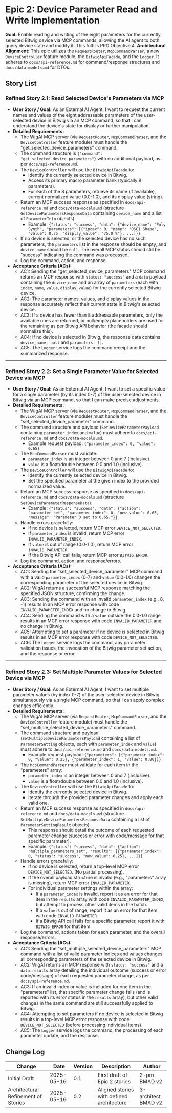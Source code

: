 # Epic 2: Device Parameter Read and Write Implementation

**Goal:** Enable reading and writing of the eight parameters for the currently selected Bitwig device via MCP commands, allowing the AI agent to both query device state and modify it. This fulfills PRD Objective 4.
**Architectural Alignment:** This epic utilizes the `RequestRouter`, `McpCommandParser`, a new `DeviceController` feature module, the `BitwigApiFacade`, and the `Logger`. It adheres to `docs/api-reference.md` for command/response structures and `docs/data-models.md` for DTOs.

## Story List

### Refined Story 2.1: Read Selected Device's Parameters via MCP
* **User Story / Goal:** As an External AI Agent, I want to request the current names and values of the eight addressable parameters of the user-selected device in Bitwig via an MCP command, so that I can understand the device's state for display or further manipulation.
* **Detailed Requirements:**
    * The WigAI MCP server (via `RequestRouter`, `McpCommandParser`, and the `DeviceController` feature module) must handle the "get_selected_device_parameters" command.
    * The command structure is `{"command": "get_selected_device_parameters"}` with no additional payload, as per `docs/api-reference.md`.
    * The `DeviceController` will use the `BitwigApiFacade` to:
        * Identify the currently selected device in Bitwig.
        * Access its primary macro parameter bank (typically 8 parameters).
        * For each of the 8 parameters, retrieve its name (if available), current normalized value (0.0-1.0), and its display value (string).
    * Return an MCP success response as specified in `docs/api-reference.md` and `docs/data-models.md` (structure `GetDeviceParametersResponseData` containing `device_name` and a list of `ParameterInfo` objects).
        * Example: `{"status": "success", "data": {"device_name": "Poly Synth", "parameters": [{"index": 0, "name": "OSC1 Shape", "value": 0.75, "display_value": "75.0 %"}, ...]}}`
    * If no device is selected, or the selected device has no such parameters, the `parameters` list in the response should be empty, and `device_name` should be `null`. The overall MCP status should still be "success" indicating the command was processed.
    * Log the command, action, and response.
* **Acceptance Criteria (ACs):**
    * AC1: Sending the "get_selected_device_parameters" MCP command returns an MCP response with `status: "success"` and a `data` payload containing the `device_name` and an array of `parameters` (each with `index`, `name`, `value`, `display_value`) for the currently selected Bitwig device.
    * AC2: The parameter names, values, and display values in the response accurately reflect their current state in Bitwig's selected device.
    * AC3: If a device has fewer than 8 addressable parameters, only the available ones are returned, or null/empty placeholders are used for the remaining as per Bitwig API behavior (the facade should normalize this).
    * AC4: If no device is selected in Bitwig, the response data contains `device_name: null` and `parameters: []`.
    * AC5: The `Logger` service logs the command receipt and the summarized response.

---

### Refined Story 2.2: Set a Single Parameter Value for Selected Device via MCP
* **User Story / Goal:** As an External AI Agent, I want to set a specific value for a single parameter (by its index 0-7) of the user-selected device in Bitwig via an MCP command, so that I can make precise adjustments.
* **Detailed Requirements:**
    * The WigAI MCP server (via `RequestRouter`, `McpCommandParser`, and the `DeviceController` feature module) must handle the "set_selected_device_parameter" command.
    * The command structure and payload (`SetDeviceParameterPayload` containing `parameter_index` and `value`) must adhere to `docs/api-reference.md` and `docs/data-models.md`.
        * Example request payload: `{"parameter_index": 0, "value": 0.65}`
    * The `McpCommandParser` must validate:
        * `parameter_index` is an integer between 0 and 7 (inclusive).
        * `value` is a float/double between 0.0 and 1.0 (inclusive).
    * The `DeviceController` will use the `BitwigApiFacade` to:
        * Identify the currently selected device in Bitwig.
        * Set the specified parameter at the given index to the provided normalized value.
    * Return an MCP success response as specified in `docs/api-reference.md` and `docs/data-models.md` (structure `SetDeviceParameterResponseData`).
        * Example: `{"status": "success", "data": {"action": "parameter_set", "parameter_index": 0, "new_value": 0.65, "message": "Parameter 0 set to 0.65."}}`
    * Handle errors gracefully:
        * If no device is selected, return MCP error `DEVICE_NOT_SELECTED`.
        * If `parameter_index` is invalid, return MCP error `INVALID_PARAMETER_INDEX`.
        * If `value` is out of range (0.0-1.0), return MCP error `INVALID_PARAMETER`.
        * If the Bitwig API call fails, return MCP error `BITWIG_ERROR`.
    * Log the command, action, and response/errors.
* **Acceptance Criteria (ACs):**
    * AC1: Sending the "set_selected_device_parameter" MCP command with a valid `parameter_index` (0-7) and `value` (0.0-1.0) changes the corresponding parameter of the selected device in Bitwig.
    * AC2: WigAI returns a successful MCP response matching the specified JSON structure, confirming the change.
    * AC3: Sending the command with an invalid `parameter_index` (e.g., 8, -1) results in an MCP error response with code `INVALID_PARAMETER_INDEX` and no change in Bitwig.
    * AC4: Sending the command with a `value` outside the 0.0-1.0 range results in an MCP error response with code `INVALID_PARAMETER` and no change in Bitwig.
    * AC5: Attempting to set a parameter if no device is selected in Bitwig results in an MCP error response with code `DEVICE_NOT_SELECTED`.
    * AC6: The `Logger` service logs the command, any parameter validation issues, the invocation of the Bitwig parameter set action, and the response or error.

---

### Refined Story 2.3: Set Multiple Parameter Values for Selected Device via MCP
* **User Story / Goal:** As an External AI Agent, I want to set multiple parameter values (by index 0-7) of the user-selected device in Bitwig simultaneously via a single MCP command, so that I can apply complex changes efficiently.
* **Detailed Requirements:**
    * The WigAI MCP server (via `RequestRouter`, `McpCommandParser`, and the `DeviceController` feature module) must handle the "set_multiple_selected_device_parameters" command.
    * The command structure and payload (`SetMultipleDeviceParametersPayload` containing a list of `ParameterSetting` objects, each with `parameter_index` and `value`) must adhere to `docs/api-reference.md` and `docs/data-models.md`.
        * Example request payload: `{"parameters": [{"parameter_index": 0, "value": 0.25}, {"parameter_index": 1, "value": 0.80}]}`
    * The `McpCommandParser` must validate for each item in the "parameters" array:
        * `parameter_index` is an integer between 0 and 7 (inclusive).
        * `value` is a float/double between 0.0 and 1.0 (inclusive).
    * The `DeviceController` will use the `BitwigApiFacade` to:
        * Identify the currently selected device in Bitwig.
        * Iterate through the provided parameter changes and apply each valid one.
    * Return an MCP success response as specified in `docs/api-reference.md` and `docs/data-models.md` (structure `SetMultipleDeviceParametersResponseData` containing a list of `ParameterSettingResult` objects).
        * This response should detail the outcome of each requested parameter change (success or error with code/message for that specific parameter).
        * Example: `{"status": "success", "data": {"action": "multiple_parameters_set", "results": [{"parameter_index": 0, "status": "success", "new_value": 0.25}, ...]}}`
    * Handle errors gracefully:
        * If no device is selected, return a top-level MCP error `DEVICE_NOT_SELECTED`. (No partial processing).
        * If the overall payload structure is invalid (e.g., "parameters" array is missing), return MCP error `INVALID_PARAMETER`.
        * For individual parameter settings within the array:
            * If a `parameter_index` is invalid, report it as an error for that item in the `results` array with code `INVALID_PARAMETER_INDEX`, but attempt to process other valid items in the batch.
            * If a `value` is out of range, report it as an error for that item with code `INVALID_PARAMETER`.
            * If a Bitwig API call fails for a specific parameter, report it with `BITWIG_ERROR` for that item.
    * Log the command, actions taken for each parameter, and the overall response/errors.
* **Acceptance Criteria (ACs):**
    * AC1: Sending the "set_multiple_selected_device_parameters" MCP command with a list of valid parameter indices and values changes all corresponding parameters of the selected device in Bitwig.
    * AC2: WigAI returns an MCP response with `status: "success"` and a `data.results` array detailing the individual outcome (success or error code/message) of each requested parameter change, as per `docs/api-reference.md`.
    * AC3: If an invalid index or value is included for one item in the "parameters" list, that specific parameter change fails (and is reported with its error status in the `results` array), but other valid changes in the same command are still successfully applied to Bitwig.
    * AC4: Attempting to set parameters if no device is selected in Bitwig results in a top-level MCP error response with code `DEVICE_NOT_SELECTED` (before processing individual items).
    * AC5: The `Logger` service logs the command, the processing of each parameter update, and the response.

## Change Log

| Change                                | Date       | Version | Description                             | Author              |
| ------------------------------------- | ---------- | ------- | --------------------------------------- | ------------------- |
| Initial Draft                         | 2025-05-16 | 0.1     | First draft of Epic 2 stories           | 2-pm BMAD v2        |
| Architectural Refinement of Stories   | 2025-05-16 | 0.2     | Aligned stories with defined architecture | 3-architect BMAD v2 |
